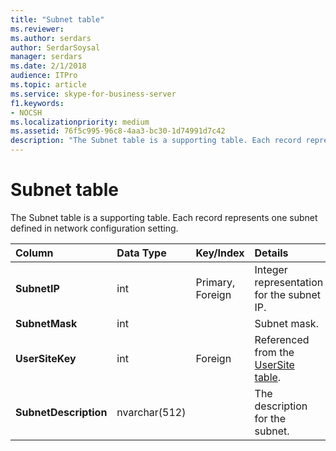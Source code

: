 ```yaml
---
title: "Subnet table"
ms.reviewer: 
ms.author: serdars
author: SerdarSoysal
manager: serdars
ms.date: 2/1/2018
audience: ITPro
ms.topic: article
ms.service: skype-for-business-server
f1.keywords:
- NOCSH
ms.localizationpriority: medium
ms.assetid: 76f5c995-96c8-4aa3-bc30-1d74991d7c42
description: "The Subnet table is a supporting table. Each record represents one subnet defined in network configuration setting."
---
```


# Subnet table
 
The Subnet table is a supporting table. Each record represents one subnet defined in network configuration setting.
  
|**Column**|**Data Type**|**Key/Index**|**Details**|
|:-----|:-----|:-----|:-----|
|**SubnetIP** <br/> |int  <br/> |Primary, Foreign  <br/> |Integer representation for the subnet IP.  <br/> |
|**SubnetMask** <br/> |int  <br/> ||Subnet mask.  <br/> |
|**UserSiteKey** <br/> |int  <br/> |Foreign  <br/> |Referenced from the [UserSite table](usersite.md).  <br/> |
|**SubnetDescription** <br/> |nvarchar(512)  <br/> ||The description for the subnet.  <br/> |
   

